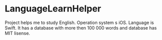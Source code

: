 # LanguageLearnHelper
Project helps me to study English.
Operation system s iOS.
Language is Swift.
It has a database with more then 100 000 words and database has MIT lisense.
